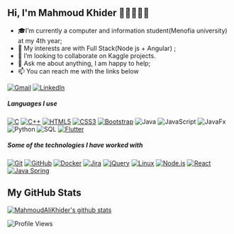 

<!--
**Mahmoud-Shetawy/Mahmoud-Shetawy** is a ✨ _special_ ✨ repository because its `README.md` (this file) appears on your GitHub profile.-->

## Hi, I'm Mahmoud Khider 👋🏼👨🏻‍💻

- 🎓I’m currently a computer and information student(Menofia university) at my 4th year; 
- 🤔 My interests are with Full Stack(Node js + Angular) ;
- 👯 I’m looking to collaborate on Kaggle projects.
- 💬 Ask me about anything, I am happy to help;
- :mailbox: You can reach me with the links below


[![Gmail](https://img.shields.io/badge/-GMAIL-D14836?style=for-the-badge&logo=gmail&logoColor=white)](mailto:mahmoudkhider37@gmail.com)
[![LinkedIn](https://img.shields.io/badge/-LINKEDIN-0077B5?style=for-the-badge&logo=linkedin&logoColor=white)]((https://www.linkedin.com/in/mahmoud-a-khider-55453319a/))

##### Languages I use

[![C](https://img.shields.io/badge/-C-000000?style=flat&logo=c)](https://github.com/)
[![C++](https://img.shields.io/badge/-C++-000000?style=flat&logo=c%2B%2B)](https://github.com/MahmoudAliKhider)
[![HTML5](https://img.shields.io/badge/-HTML5-000000?style=flat&logo=html5)](https://github.com/MahmoudAliKhider)
[![CSS3](https://img.shields.io/badge/-CSS3-1572B6?style=flat-square&logo=css3&link=https://github.com/MahmoudAliKhider)](https://github.com/MahmoudAliKhider)
[![Bootstrap](https://img.shields.io/badge/-Bootstrap-563D7C?style=flat-square&logo=bootstrap&link=https://github.com/MahmoudAliKhider)](https://github.com/MahmoudAliKhider)
![Java](https://img.shields.io/badge/-Java-000000?style=flat&logo=java)
![JavaScript](https://img.shields.io/badge/-JavaScript-000000?style=flat&logo=javascript)
![JavaFx](https://img.shields.io/badge/-JavaFx-000000?style=flat&logo=javafx)
![Python](https://img.shields.io/badge/-Python-000000?style=flat&logo=python)
![SQL](https://img.shields.io/badge/-SQL-000000?style=flat&logo=postgresql)
[![Flutter](https://img.shields.io/badge/-Angular-02569B?style=flat-square&logo=angular&link=https://github.com/MahmoudAliKhider)](https://github.com/MahmoudAliKhider)


##### Some of the technologies I have worked with

[![Git](https://img.shields.io/badge/-Git-222222?style=flat&logo=git&logoColor=F05032)](https://github.com/MahmoudAliKhider)
[![GitHub](https://img.shields.io/badge/-GitHub-222222?style=flat&logo=github&logoColor=181717)](https://github.com/MahmoudAliKhider)
[![Docker](https://img.shields.io/badge/-Docker-black?style=flat-square&logo=docker&link=https://github.com/MahmoudAliKhider)](https://github.com/MahmoudAliKhider)
[![Jira](https://img.shields.io/badge/-Jira-222222?style=flat&logo=jira-software&logoColor=white&logoColor=0052CC)](https://github.com/MahmoudAliKhider)
[![jQuery](https://img.shields.io/badge/-jQuery-222222?style=flat&logo=jQuery&logoColor=0769AD)](https://github.com/MahmoudAliKhider)
[![Linux](https://img.shields.io/badge/-Linux-222222?style=flat&logo=linux&logoColor=FCC624)](https://github.com/MahmoudAliKhider)
[![Node.js](https://img.shields.io/badge/-Node.js-222222?style=flat&logo=node.js&logoColor=339933)](https://github.com/MahmoudAliKhider)
[![React](https://img.shields.io/badge/-React-222222?style=flat&logo=React&logoColor=61DAFB)](https://github.com/MahmoudAliKhider)
[![Java Spring](https://img.shields.io/badge/-Spring-222222?style=flat&logo=spring&logoColor=6DB33F)](https://github.com/MahmoudAliKhider)

## My GitHub Stats
[![MahmoudAliKhider's github stats](https://github-readme-stats.vercel.app/api?username=MahmoudAliKhider&show_icons=true&title_color=fff&icon_color=79ff97&text_color=9f9f9f&bg_color=151515)](https://github.com/MahmoudAliKhider)

![Profile Views](https://komarev.com/ghpvc/?username=MahmoudAliKhider&color=blue)


